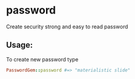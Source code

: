 # password
Create security strong and easy to read password

## Usage:
 To create new password type 
 ``` ruby
 PasswordGem::password #=> "materialistic slide"
 ```
 

